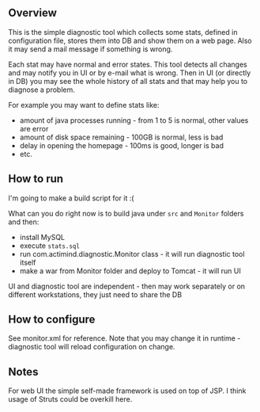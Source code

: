 Overview
-----------

This is the simple diagnostic tool which collects some stats, defined in configuration file,
stores them into DB and show them on a web page. Also it may send a mail message if something is wrong.

Each stat may have normal and error states. This tool detects all changes and may notify you in UI or by e-mail
what is wrong. Then in UI (or directly in DB) you may see the whole history of all stats and that may help you
to diagnose a problem.

For example you may want to define stats like:

* amount of java processes running - from 1 to 5 is normal, other values are error
* amount of disk space remaining - 100GB is normal, less is bad
* delay in opening the homepage - 100ms is good, longer is bad
* etc.

How to run
-------------------
I'm going to make a build script for it :(

What can you do right now is to build java under ``src`` and ``Monitor`` folders and then:

* install MySQL
* execute ``stats.sql``
* run com.actimind.diagnostic.Monitor class - it will run diagnostic tool itself
* make a war from Monitor folder and deploy to Tomcat - it will run UI

UI and diagnostic tool are independent - then may work separately or on different workstations, they just need to share
the DB

How to configure
-------------------
See monitor.xml for reference. Note that you may change it in runtime - diagnostic tool will reload configuration on change.


Notes
------------------
For web UI the simple self-made framework is used on top of JSP. I think usage of Struts could be overkill here.